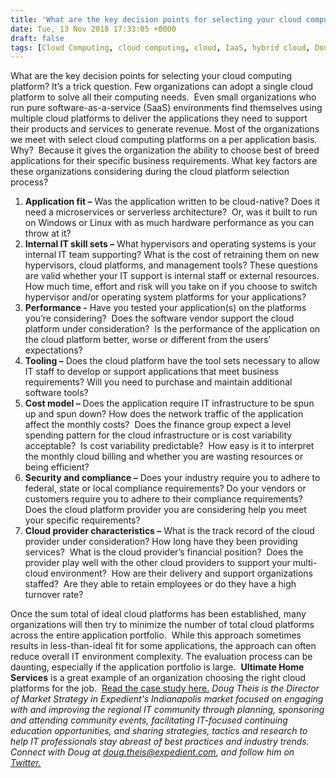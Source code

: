 ```yaml
---
title: 'What are the key decision points for selecting your cloud computing platform?'
date: Tue, 13 Nov 2018 17:33:05 +0000
draft: false
tags: [Cloud Computing, cloud computing, cloud, IaaS, hybrid cloud, Doug Theis, digital transformation, digital transformation, business process transformation, cloud migration]
---
```


What are the key decision points for selecting your cloud computing platform? It’s a trick question. Few organizations can adopt a single cloud platform to solve all their computing needs.  Even small organizations who run pure software-as-a-service (SaaS) environments find themselves using multiple cloud platforms to deliver the applications they need to support their products and services to generate revenue. Most of the organizations we meet with select cloud computing platforms on a per application basis.  Why?  Because it gives the organization the ability to choose best of breed applications for their specific business requirements. What key factors are these organizations considering during the cloud platform selection process?

1.  **Application fit –** Was the application written to be cloud-native? Does it need a microservices or serverless architecture?  Or, was it built to run on Windows or Linux with as much hardware performance as you can throw at it?
2.  **Internal IT skill sets –** What hypervisors and operating systems is your internal IT team supporting? What is the cost of retraining them on new hypervisors, cloud platforms, and management tools? These questions are valid whether your IT support is internal staff or external resources.  How much time, effort and risk will you take on if you choose to switch hypervisor and/or operating system platforms for your applications?
3.  **Performance -** Have you tested your application(s) on the platforms you’re considering?  Does the software vendor support the cloud platform under consideration?  Is the performance of the application on the cloud platform better, worse or different from the users’ expectations?
4.  **Tooling –** Does the cloud platform have the tool sets necessary to allow IT staff to develop or support applications that meet business requirements? Will you need to purchase and maintain additional software tools?
5.  **Cost model –** Does the application require IT infrastructure to be spun up and spun down? How does the network traffic of the application affect the monthly costs?  Does the finance group expect a level spending pattern for the cloud infrastructure or is cost variability acceptable?  Is cost variability predictable?  How easy is it to interpret the monthly cloud billing and whether you are wasting resources or being efficient?
6.  **Security and compliance –** Does your industry require you to adhere to federal, state or local compliance requirements? Do your vendors or customers require you to adhere to their compliance requirements?  Does the cloud platform provider you are considering help you meet your specific requirements?
7.  **Cloud provider characteristics –** What is the track record of the cloud provider under consideration? How long have they been providing services?  What is the cloud provider’s financial position?  Does the provider play well with the other cloud providers to support your multi-cloud environment?  How are their delivery and support organizations staffed?  Are they able to retain employees or do they have a high turnover rate?

Once the sum total of ideal cloud platforms has been established, many organizations will then try to minimize the number of total cloud platforms across the entire application portfolio.  While this approach sometimes results in less-than-ideal fit for some applications, the approach can often reduce overall IT environment complexity. The evaluation process can be daunting, especially if the application portfolio is large.  **Ultimate Home Services** is a great example of an organization choosing the right cloud platforms for the job.  [Read the case study here.](https://www.expedient.com/resources/professional-services-case-study-ultimate-home-services/) _Doug Theis is the Director of Market Strategy in Expedient's Indianapolis market focused on engaging with and improving the regional IT community through planning, sponsoring and attending community events, facilitating IT-focused continuing education opportunities, and sharing strategies, tactics and research to help IT professionals stay abreast of best practices and industry trends. Connect with Doug at [doug.theis@expedient.com](mailto:doug.theis@expedient.com), and follow him on [Twitter.](https://twitter.com/dougtheis)_